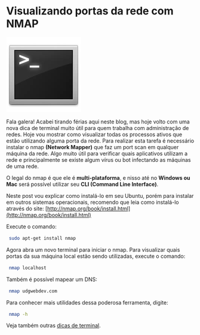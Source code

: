 # Visualizando portas da rede com NMAP

![Terminal Console Linux](../images/terminal-console-linux.jpg)

Fala galera! Acabei tirando férias aqui neste blog, mas hoje volto com uma nova dica de terminal muito útil para quem trabalha com administração de redes. Hoje vou mostrar como visualizar todas os processos ativos que estão utilizando alguma porta da rede.
Para realizar esta tarefa é necessário instalar o nmap **(Network Mapper)** que faz um port scan em qualquer máquina da rede. Algo muito útil para verificar quais aplicativos utilizam a rede e principalmente se existe algum vírus ou bot infectando as máquinas de uma rede.

O legal do nmap é que ele é **multi-plataforma**, e nisso até no **Windows ou Mac** será possível utilizar seu **CLI (Command Line Interface)**.

Neste post vou explicar como instalá-lo em seu Ubuntu, porém para instalar em outros sistemas operacionais, recomendo que leia como instalá-lo através do site: [http://nmap.org/book/install.html](http://nmap.org/book/install.html)

Execute o comando:

``` bash
 sudo apt-get install nmap
``` 

Agora abra um novo terminal para iniciar o nmap.
Para visualizar quais portas da sua máquina local estão sendo utilizadas, execute o comando:

``` bash
 nmap localhost
``` 

Também é possível mapear um DNS:

``` bash
 nmap udgwebdev.com
``` 

Para conhecer mais utilidades dessa poderosa ferramenta, digite:

``` bash
 nmap -h
``` 

Veja também outras [dicas de terminal](../dicas-de-terminal "Dicas de terminal").